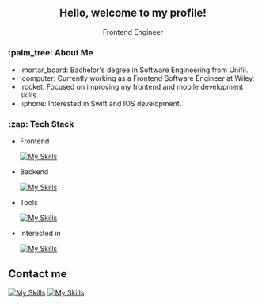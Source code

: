 
<h2 align="center">Hello, welcome to my profile!</h2>

<p align="center">Frontend Engineer</p>

<h3>:palm_tree: About Me</h3>
<ul>
  <li>:mortar_board: Bachelor's degree in Software Engineering from Unifil.</li>
  <li>:computer: Currently working as a Frontend Software Engineer at Wiley.</li>
  <li>:rocket: Focused on improving my frontend and mobile development skills.</li>
  <li>:iphone: Interested in Swift and IOS development.</li>
</ul>

<h3>:zap: Tech Stack</h3>
<ul>
  <li>Frontend</li>

  [![My Skills](https://skillicons.dev/icons?i=js,html,css,ts,cypress,jest,nextjs,react,redux,sass,styledcomponents,tailwind,vite)](https://skillicons.dev)

  <li>Backend</li>

  [![My Skills](https://skillicons.dev/icons?i=docker,go,prisma,firebase,mongodb,mysql)](https://skillicons.dev)

  <li>Tools</li>

  [![My Skills](https://skillicons.dev/icons?i=git,postman,npm,yarn)](https://skillicons.dev)

  <li>Interested in</li>

  [![My Skills](https://skillicons.dev/icons?i=nodejs,aws,swift)](https://skillicons.dev)
  
</ul>

## Contact me
  [![My Skills](https://skillicons.dev/icons?i=linkedin)](https://linkedin.com/in/enrico-secco)
  [![My Skills](https://skillicons.dev/icons?i=gmail)](mailto:enricosecco@edu.unifil.br)

